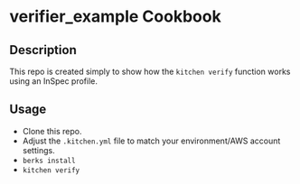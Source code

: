 # verifier_example Cookbook

## Description
This repo is created simply to show how the `kitchen verify` function works using an InSpec profile.

## Usage
- Clone this repo.
- Adjust the `.kitchen.yml` file to match your environment/AWS account settings.
- `berks install`
- `kitchen verify`
